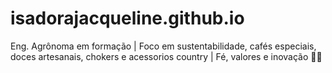 # isadorajacqueline.github.io
Eng. Agrônoma em formação | Foco em sustentabilidade, cafés especiais, doces artesanais, chokers e acessorios country | Fé, valores e inovação 🌱✨
